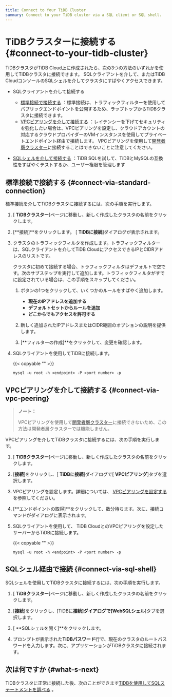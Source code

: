 ```yaml
---
title: Connect to Your TiDB Cluster
summary: Connect to your TiDB cluster via a SQL client or SQL shell.
---
```


# TiDBクラスターに接続する {#connect-to-your-tidb-cluster}

TiDBクラスタがTiDB Cloud上に作成されたら、次の3つの方法のいずれかを使用してTiDBクラスタに接続できます。 SQLクライアントを介して、またはTiDB CloudコンソールのSQLシェルを介してクラスタにすばやくアクセスできます。

-   SQLクライアントを介して接続する

    -   [標準接続で接続する](#connect-via-standard-connection) ：標準接続は、トラフィックフィルターを使用してパブリックエンドポイントを公開するため、ラップトップからTiDBクラスタに接続できます。
    -   [VPCピアリングを介して接続する](#connect-via-vpc-peering) ：レイテンシーを下げてセキュリティを強化したい場合は、VPCピアリングを設定し、クラウドアカウントの対応するクラウドプロバイダーのVMインスタンスを使用してプライベートエンドポイント経由で接続します。 VPCピアリングを使用して[開発者層クラスター](/tidb-cloud/select-cluster-tier.md#developer-tier)に接続することはできないことに注意してください。

<!---->

-   [SQLシェルを介して接続する](#connect-via-sql-shell) ：TiDB SQLを試して、TiDBとMySQLの互換性をすばやくテストするか、ユーザー権限を管理します

## 標準接続で接続する {#connect-via-standard-connection}

標準接続を介してTiDBクラスタに接続するには、次の手順を実行します。

1.  [ **TiDBクラスター**]ページに移動し、新しく作成したクラスタの名前をクリックします。

2.  [**接続]**をクリックします。 [ <strong>TiDBに接続</strong>]ダイアログが表示されます。

3.  クラスタのトラフィックフィルタを作成します。トラフィックフィルターは、SQLクライアントを介してTiDB CloudにアクセスできるIPとCIDRアドレスのリストです。

    クラスタに初めて接続する場合、トラフィックフィルタはデフォルトで空です。次のサブステップを実行して追加します。トラフィックフィルタがすでに設定されている場合は、この手順をスキップしてください。

    1.  ボタンの1つをクリックして、いくつかのルールをすばやく追加します。

        -   **現在のIPアドレスを追加する**
        -   **デフォルトセットからルールを追加**
        -   **どこからでもアクセスを許可する**

    2.  新しく追加されたIPアドレスまたはCIDR範囲のオプションの説明を提供します。

    3.  [**フィルターの作成]**をクリックして、変更を確認します。

4.  SQLクライアントを使用してTiDBに接続します。

    {{< copyable "" >}}

    ```shell
    mysql -u root -h <endpoint> -P <port number> -p
    ```

## VPCピアリングを介して接続する {#connect-via-vpc-peering}

> **ノート：**
>
> VPCピアリングを使用して[開発者層クラスター](/tidb-cloud/select-cluster-tier.md#developer-tier)に接続できないため、この方法は開発者層クラスターでは機能しません。

VPCピアリングを介してTiDBクラスタに接続するには、次の手順を実行します。

1.  [ **TiDBクラスター**]ページに移動し、新しく作成したクラスタの名前をクリックします。

2.  [**接続**]をクリックし、[ <strong>TiDBに接続</strong>]ダイアログで[ <strong>VPCピアリング</strong>]タブを選択します。

3.  VPCピアリングを設定します。詳細については、 [VPCピアリングを設定する](/tidb-cloud/set-up-vpc-peering-connections.md)を参照してください。

4.  [**エンドポイントの取得]**をクリックして、数分待ちます。次に、接続コマンドがダイアログに表示されます。

5.  SQLクライアントを使用して、 TiDB CloudとのVPCピアリングを設定したサーバーからTiDBに接続します。

    {{< copyable "" >}}

    ```shell
    mysql -u root -h <endpoint> -P <port number> -p
    ```

## SQLシェル経由で接続 {#connect-via-sql-shell}

SQLシェルを使用してTiDBクラスタに接続するには、次の手順を実行します。

1.  [ **TiDBクラスター**]ページに移動し、新しく作成したクラスタの名前をクリックします。

2.  [**接続**]をクリックし、[TiDBに<strong>接続]ダイアログで[WebSQL</strong><strong>シェル</strong>]タブを選択します。

3.  [ **SQLシェルを開く]**をクリックします。

4.  プロンプトが表示された**TiDBパスワード**行で、現在のクラスタのルートパスワードを入力します。次に、アプリケーションがTiDBクラスタに接続されます。

## 次は何ですか {#what-s-next}

TiDBクラスタに正常に接続した後、次のことができます[TiDBを使用してSQLステートメントを調べる](https://docs.pingcap.com/tidb/stable/basic-sql-operations) 。
